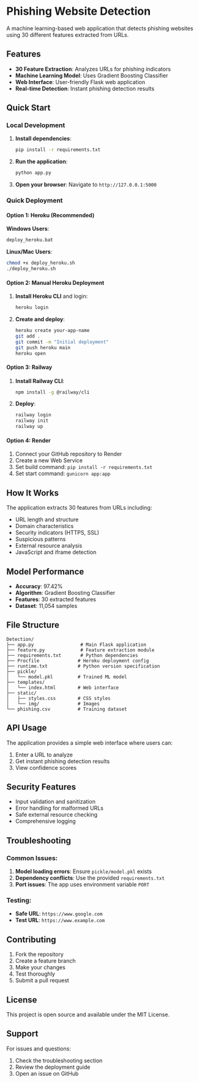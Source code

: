 # Phishing Website Detection

A machine learning-based web application that detects phishing websites using 30 different features extracted from URLs.

## Features

- **30 Feature Extraction**: Analyzes URLs for phishing indicators
- **Machine Learning Model**: Uses Gradient Boosting Classifier
- **Web Interface**: User-friendly Flask web application
- **Real-time Detection**: Instant phishing detection results

## Quick Start

### Local Development

1. **Install dependencies**:
   ```bash
   pip install -r requirements.txt
   ```

2. **Run the application**:
   ```bash
   python app.py
   ```

3. **Open your browser**:
   Navigate to `http://127.0.0.1:5000`

### Quick Deployment

#### Option 1: Heroku (Recommended)

**Windows Users**:
```bash
deploy_heroku.bat
```

**Linux/Mac Users**:
```bash
chmod +x deploy_heroku.sh
./deploy_heroku.sh
```

#### Option 2: Manual Heroku Deployment

1. **Install Heroku CLI** and login:
   ```bash
   heroku login
   ```

2. **Create and deploy**:
   ```bash
   heroku create your-app-name
   git add .
   git commit -m "Initial deployment"
   git push heroku main
   heroku open
   ```

#### Option 3: Railway

1. **Install Railway CLI**:
   ```bash
   npm install -g @railway/cli
   ```

2. **Deploy**:
   ```bash
   railway login
   railway init
   railway up
   ```

#### Option 4: Render

1. Connect your GitHub repository to Render
2. Create a new Web Service
3. Set build command: `pip install -r requirements.txt`
4. Set start command: `gunicorn app:app`

## How It Works

The application extracts 30 features from URLs including:
- URL length and structure
- Domain characteristics
- Security indicators (HTTPS, SSL)
- Suspicious patterns
- External resource analysis
- JavaScript and iframe detection

## Model Performance

- **Accuracy**: 97.42%
- **Algorithm**: Gradient Boosting Classifier
- **Features**: 30 extracted features
- **Dataset**: 11,054 samples

## File Structure

```
Detection/
├── app.py                 # Main Flask application
├── feature.py             # Feature extraction module
├── requirements.txt       # Python dependencies
├── Procfile              # Heroku deployment config
├── runtime.txt           # Python version specification
├── pickle/
│   └── model.pkl         # Trained ML model
├── templates/
│   └── index.html        # Web interface
├── static/
│   ├── styles.css        # CSS styles
│   └── img/              # Images
└── phishing.csv          # Training dataset
```

## API Usage

The application provides a simple web interface where users can:
1. Enter a URL to analyze
2. Get instant phishing detection results
3. View confidence scores

## Security Features

- Input validation and sanitization
- Error handling for malformed URLs
- Safe external resource checking
- Comprehensive logging

## Troubleshooting

### Common Issues:

1. **Model loading errors**: Ensure `pickle/model.pkl` exists
2. **Dependency conflicts**: Use the provided `requirements.txt`
3. **Port issues**: The app uses environment variable `PORT`

### Testing:

- **Safe URL**: `https://www.google.com`
- **Test URL**: `https://www.example.com`

## Contributing

1. Fork the repository
2. Create a feature branch
3. Make your changes
4. Test thoroughly
5. Submit a pull request

## License

This project is open source and available under the MIT License.

## Support

For issues and questions:
1. Check the troubleshooting section
2. Review the deployment guide
3. Open an issue on GitHub

